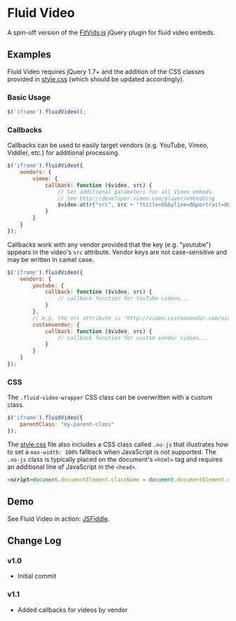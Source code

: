 # Fluid Video #

A spin-off version of the [FitVids.js](https://github.com/davatron5000/FitVids.js) jQuery plugin for fluid video embeds.

## Examples

Fluid Video requires jQuery 1.7+ and the addition of the CSS classes provided in [style.css](https://github.com/Kylemade/Fluid-Video/blob/master/style.css) (which should be updated accordingly).

### Basic Usage

```javascript
$('iframe').fluidVideo();
```

### Callbacks

Callbacks can be used to easily target vendors (e.g. YouTube, Vimeo, Viddler, etc.) for additional processing.

```javascript
$('iframe').fluidVideo({
    vendors: {
        vimeo: {
            callback: function ($video, src) {
                // Set additional parameters for all Vimeo embeds.
                // See http://developer.vimeo.com/player/embedding
                $video.attr("src", src + "?title=0&byline=0&portrait=0&color=FFFFFF");
            }
        }
    }
});
```

Callbacks work with any vendor provided that the key (e.g. "youtube") appears in the video's `src` attribute. Vendor keys are not case-sensitive and may be written in camel case.

```javascript
$('iframe').fluidVideo({
    vendors: {
        youtube: {
            callback: function ($video, src) {
                // callback function for YouTube videos...
            }
        },
        // e.g. the src attribute is "http://video.customvendor.com/video/123"
        customvendor: {
            callback: function ($video, src) {
                // callback function for custom vendor videos...
            }
        }
    }
});
```

### CSS

The `.fluid-video-wrapper` CSS class can be overwritten with a custom class.

```javascript
$('iframe').fluidVideo({
    parentClass: "my-parent-class"
});
```

The [style.css](https://github.com/Kylemade/Fluid-Video/blob/master/style.css) file also includes a CSS class called `.no-js` that illustrates how to set a `max-width: 100%` fallback when JavaScript is not supported. The `.no-js` class is typically placed on the document's `<html>` tag and requires an additional line of JavaScript in the `<head>`.

```html
<script>document.documentElement.className = document.documentElement.className.replace(/\bno-js\b/,'js');</script>
```

## Demo

See Fluid Video in action: [JSFiddle](http://jsfiddle.net/kylemade/8s3aj/embedded/result/).

## Change Log

### v1.0

* Initial commit

### v1.1

* Added callbacks for videos by vendor
